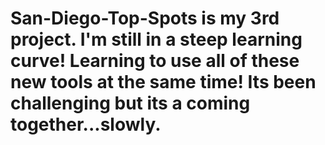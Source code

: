 # San-Diego-Top-Spots is my 3rd project.  I'm still in a steep learning curve!  Learning to use all of these new tools at the same time!  Its been challenging but its a coming together...slowly. 
